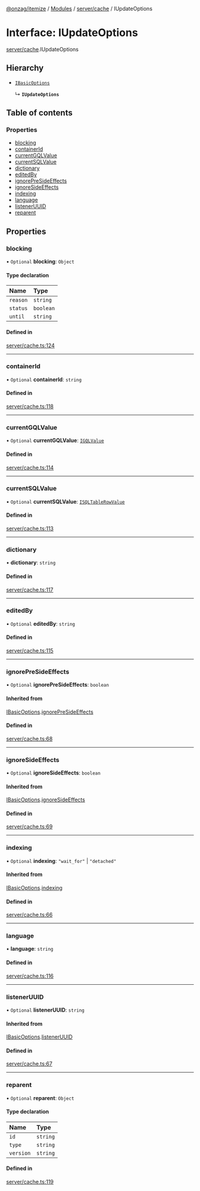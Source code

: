 [@onzag/itemize](../README.md) / [Modules](../modules.md) / [server/cache](../modules/server_cache.md) / IUpdateOptions

# Interface: IUpdateOptions

[server/cache](../modules/server_cache.md).IUpdateOptions

## Hierarchy

- [`IBasicOptions`](server_cache.IBasicOptions.md)

  ↳ **`IUpdateOptions`**

## Table of contents

### Properties

- [blocking](server_cache.IUpdateOptions.md#blocking)
- [containerId](server_cache.IUpdateOptions.md#containerid)
- [currentGQLValue](server_cache.IUpdateOptions.md#currentgqlvalue)
- [currentSQLValue](server_cache.IUpdateOptions.md#currentsqlvalue)
- [dictionary](server_cache.IUpdateOptions.md#dictionary)
- [editedBy](server_cache.IUpdateOptions.md#editedby)
- [ignorePreSideEffects](server_cache.IUpdateOptions.md#ignorepresideeffects)
- [ignoreSideEffects](server_cache.IUpdateOptions.md#ignoresideeffects)
- [indexing](server_cache.IUpdateOptions.md#indexing)
- [language](server_cache.IUpdateOptions.md#language)
- [listenerUUID](server_cache.IUpdateOptions.md#listeneruuid)
- [reparent](server_cache.IUpdateOptions.md#reparent)

## Properties

### blocking

• `Optional` **blocking**: `Object`

#### Type declaration

| Name | Type |
| :------ | :------ |
| `reason` | `string` |
| `status` | `boolean` |
| `until` | `string` |

#### Defined in

[server/cache.ts:124](https://github.com/onzag/itemize/blob/a24376ed/server/cache.ts#L124)

___

### containerId

• `Optional` **containerId**: `string`

#### Defined in

[server/cache.ts:118](https://github.com/onzag/itemize/blob/a24376ed/server/cache.ts#L118)

___

### currentGQLValue

• `Optional` **currentGQLValue**: [`IGQLValue`](gql_querier.IGQLValue.md)

#### Defined in

[server/cache.ts:114](https://github.com/onzag/itemize/blob/a24376ed/server/cache.ts#L114)

___

### currentSQLValue

• `Optional` **currentSQLValue**: [`ISQLTableRowValue`](base_Root_sql.ISQLTableRowValue.md)

#### Defined in

[server/cache.ts:113](https://github.com/onzag/itemize/blob/a24376ed/server/cache.ts#L113)

___

### dictionary

• **dictionary**: `string`

#### Defined in

[server/cache.ts:117](https://github.com/onzag/itemize/blob/a24376ed/server/cache.ts#L117)

___

### editedBy

• `Optional` **editedBy**: `string`

#### Defined in

[server/cache.ts:115](https://github.com/onzag/itemize/blob/a24376ed/server/cache.ts#L115)

___

### ignorePreSideEffects

• `Optional` **ignorePreSideEffects**: `boolean`

#### Inherited from

[IBasicOptions](server_cache.IBasicOptions.md).[ignorePreSideEffects](server_cache.IBasicOptions.md#ignorepresideeffects)

#### Defined in

[server/cache.ts:68](https://github.com/onzag/itemize/blob/a24376ed/server/cache.ts#L68)

___

### ignoreSideEffects

• `Optional` **ignoreSideEffects**: `boolean`

#### Inherited from

[IBasicOptions](server_cache.IBasicOptions.md).[ignoreSideEffects](server_cache.IBasicOptions.md#ignoresideeffects)

#### Defined in

[server/cache.ts:69](https://github.com/onzag/itemize/blob/a24376ed/server/cache.ts#L69)

___

### indexing

• `Optional` **indexing**: ``"wait_for"`` \| ``"detached"``

#### Inherited from

[IBasicOptions](server_cache.IBasicOptions.md).[indexing](server_cache.IBasicOptions.md#indexing)

#### Defined in

[server/cache.ts:66](https://github.com/onzag/itemize/blob/a24376ed/server/cache.ts#L66)

___

### language

• **language**: `string`

#### Defined in

[server/cache.ts:116](https://github.com/onzag/itemize/blob/a24376ed/server/cache.ts#L116)

___

### listenerUUID

• `Optional` **listenerUUID**: `string`

#### Inherited from

[IBasicOptions](server_cache.IBasicOptions.md).[listenerUUID](server_cache.IBasicOptions.md#listeneruuid)

#### Defined in

[server/cache.ts:67](https://github.com/onzag/itemize/blob/a24376ed/server/cache.ts#L67)

___

### reparent

• `Optional` **reparent**: `Object`

#### Type declaration

| Name | Type |
| :------ | :------ |
| `id` | `string` |
| `type` | `string` |
| `version` | `string` |

#### Defined in

[server/cache.ts:119](https://github.com/onzag/itemize/blob/a24376ed/server/cache.ts#L119)
